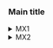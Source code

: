 ### Main title

<details>
<summary>MX1</summary>

| Device | NTP | SERVICES | SNMP | SYSLOG | SYSTEM | TACACS |
| :---: | :---: | :---: | :---: | :---: | :---: |:---: |
| mx1 | NOT OK | NOT OK | NOT OK | NOT OK | NOT OK |NOT OK |
<details>
<summary>MX1 ntp issues:</summary>

```
[edit system ntp]
-   boot-server 192.168.122.1;
[edit system ntp]
+    authentication-key 24 type md5 value "$9$ZfDkPz39pu1zFcyKvLX"; ## SECRET-DATA
[edit system ntp]
+    server 10.1.10.6 key 24; ## SECRET-DATA
+    server 10.1.10.7 key 24; ## SECRET-DATA
+    server 10.1.10.4 key 24; ## SECRET-DATA
+    server 10.1.10.5 key 24; ## SECRET-DATA
-    server 192.168.122.1;
[edit system ntp]
+   trusted-key 24;
+   source-address 192.168.122.10;
```
</details>
<details>
<summary>MX1 services issues:</summary>

```
[edit system services]
-    ftp;
[edit system services ssh]
+    root-login allow;
+    protocol-version v2;
[edit system services]
-    telnet;
[edit system services netconf ssh]
+     port 22;
```
</details>
<details>
<summary>MX1 snmp issues:</summary>

```
[edit]
+  snmp {
+      interface lo0.0;
+      community ntc_snmp {
+          authorization read-only;
+          clients {
+              10.1.10.1/32;
+              10.1.10.2/32;
+          }
+      }
+      trap-options {
+          source-address 192.168.122.10;
+      }
+      trap-group ntc_trap_group {
+          version v2;
+          targets {
+              10.1.10.1;
+              10.1.10.2;
+              10.1.10.3;
+              10.1.10.4;
+          }
+      }
+  }
```
</details>
<details>
<summary>MX1 syslog issues:</summary>

```
[edit system syslog]
+    archive size 10m files 10;
[edit system syslog]
+    host 10.1.10.32 {
+        any notice;
+        authorization info;
+        structured-data;
+    }
[edit system syslog file messages]
+    explicit-priority;
[edit system syslog file interactive-commands]
+    explicit-priority;
[edit system syslog]
+   source-address 192.168.122.10;
```
</details>
<details>
<summary>MX1 system issues:</summary>

```
[edit system]
+  host-name mx1;
+  commit synchronize;
```
</details>
<details>
<summary>MX1 tacacs issues:</summary>

```
[edit system]
+  authentication-order tacplus;
+  tacplus-server {
+      10.1.11.9 {
+          secret "$9$O/TzIclWLNbwgW8ZUHkPf"; ## SECRET-DATA
+          timeout 5;
+          source-address 192.168.122.10;
+      }
+      10.1.11.10 {
+          secret "$9$MDyLNbgoGiHmg4QF/9pu"; ## SECRET-DATA
+          timeout 5;
+          source-address 192.168.122.10;
+      }
+      10.1.11.8 {
+          secret "$9$pGRxORSKMX-dsKvoJDjq."; ## SECRET-DATA
+          timeout 5;
+          source-address 192.168.122.10;
+      }
+  }
+  tacplus-options {
+      exclude-cmd-attribute;
+  }
+  accounting {
+      events [ change-log interactive-commands ];
+      destination {
+          tacplus {
+              server {
+                  10.1.11.9 {
+                      secret "$9$cgXrvL-VYoaU-dk.5T3n"; ## SECRET-DATA
+                      timeout 5;
+                      source-address 192.168.122.10;
+                  }
+                  10.1.11.10 {
+                      secret "$9$6b0BCu1cyK8LNcSwYoaUD"; ## SECRET-DATA
+                      timeout 5;
+                      source-address 192.168.122.10;
+                  }
+                  10.1.11.8 {
+                      secret "$9$4YJDkfT39Cuf5IEyrvM"; ## SECRET-DATA
+                      timeout 5;
+                      source-address 192.168.122.10;
+                  }
+              }
+          }
+      }
+  }
```
</details>
</details>
<details>
<summary>MX2</summary>

| Device | NTP | SERVICES | SNMP | SYSLOG | SYSTEM | TACACS |
| :---: | :---: | :---: | :---: | :---: | :---: |:---: |
| mx2 | NOT OK | NOT OK | NOT OK | NOT OK | NOT OK |NOT OK |
<details>
<summary>MX2 ntp issues:</summary>

```
[edit system ntp]
-   boot-server 192.168.122.1;
[edit system ntp]
+    authentication-key 24 type md5 value "$9$ZfDkPz39pu1zFcyKvLX"; ## SECRET-DATA
[edit system ntp]
+    server 10.1.10.7 key 24; ## SECRET-DATA
+    server 10.1.10.6 key 24; ## SECRET-DATA
+    server 10.1.10.5 key 24; ## SECRET-DATA
+    server 10.1.10.4 key 24; ## SECRET-DATA
-    server 192.168.122.1;
[edit system ntp]
+   trusted-key 24;
+   source-address 192.168.122.20;
```
</details>
<details>
<summary>MX2 services issues:</summary>

```
[edit system services]
-    ftp;
[edit system services ssh]
+    root-login allow;
+    protocol-version v2;
[edit system services]
-    telnet;
[edit system services netconf ssh]
+     port 22;
```
</details>
<details>
<summary>MX2 snmp issues:</summary>

```
[edit]
+  snmp {
+      interface lo0.0;
+      community ntc_snmp {
+          authorization read-only;
+          clients {
+              10.1.10.1/32;
+              10.1.10.2/32;
+          }
+      }
+      trap-options {
+          source-address 192.168.122.20;
+      }
+      trap-group ntc_trap_group {
+          version v2;
+          targets {
+              10.1.10.1;
+              10.1.10.2;
+              10.1.10.3;
+              10.1.10.4;
+          }
+      }
+  }
```
</details>
<details>
<summary>MX2 syslog issues:</summary>

```
[edit system syslog]
+    archive size 10m files 10;
[edit system syslog]
+    host 10.1.10.30 {
+        any notice;
+        authorization info;
+        structured-data;
+    }
[edit system syslog file messages]
+    explicit-priority;
[edit system syslog file interactive-commands]
+    explicit-priority;
[edit system syslog]
+   source-address 192.168.122.20;
```
</details>
<details>
<summary>MX2 system issues:</summary>

```
[edit system]
+  host-name mx2;
+  commit synchronize;
```
</details>
<details>
<summary>MX2 tacacs issues:</summary>

```
[edit system]
+  authentication-order tacplus;
+  tacplus-server {
+      10.1.11.10 {
+          secret "$9$kmT3CtOREyCAvWx7Vb"; ## SECRET-DATA
+          timeout 5;
+          source-address 192.168.122.20;
+      }
+      10.1.11.8 {
+          secret "$9$rcxK87bs4ZGibwmfzF/9"; ## SECRET-DATA
+          timeout 5;
+          source-address 192.168.122.20;
+      }
+      10.1.11.9 {
+          secret "$9$SFHlMXdb2aJDdVqmTQn6"; ## SECRET-DATA
+          timeout 5;
+          source-address 192.168.122.20;
+      }
+  }
+  tacplus-options {
+      exclude-cmd-attribute;
+  }
+  accounting {
+      events [ change-log interactive-commands ];
+      destination {
+          tacplus {
+              server {
+                  10.1.11.10 {
+                      secret "$9$jxkPQ69pB1h6/lK8LN-"; ## SECRET-DATA
+                      timeout 5;
+                      source-address 192.168.122.20;
+                  }
+                  10.1.11.8 {
+                      secret "$9$TF/tBIcleWB17-ws4o"; ## SECRET-DATA
+                      timeout 5;
+                      source-address 192.168.122.20;
+                  }
+                  10.1.11.9 {
+                      secret "$9$ygCeWxVwgJZjVb.PQz6/"; ## SECRET-DATA
+                      timeout 5;
+                      source-address 192.168.122.20;
+                  }
+              }
+          }
+      }
+  }
```
</details>
</details>
